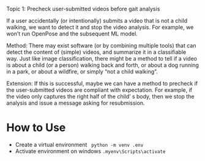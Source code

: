 Topic 1: Precheck user-submitted videos before gait analysis 

If a user accidentally (or intentionally) submits a video that is not a child walking, we want to detect it and stop the video analysis. For example, we won’t run OpenPose and the subsequent ML model. 

Method: There may exist software (or by combining multiple tools) that can detect the content of (simple) videos, and summarize it in a classifiable way. Just like image classification, there might be a method to tell if a video is about a child (or a person) walking back and forth, or about a dog running in a park, or about a wildfire, or simply “not a child walking”. 

Extension: If this is successful, maybe we can have a method to precheck if the user-submitted videos are compliant with expectation. For example, if the video only captures the right half of the child’ s body, then we stop the analysis and issue a message asking for resubmission. 

# How to Use
- Create a virtual environment ` python -m venv .env`
- Activate environment on windows `.myenv\Scripts\activate`
